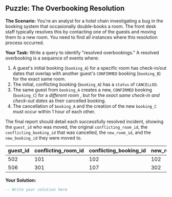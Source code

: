 ## Puzzle: The Overbooking Resolution

**The Scenario:** You're an analyst for a hotel chain investigating a bug in the booking system that occasionally double-books a room. The front desk staff typically resolves this by contacting one of the guests and moving them to a new room. You need to find all instances where this resolution process occurred.

**Your Task:** Write a query to identify "resolved overbookings." A resolved overbooking is a sequence of events where:

1. A guest's initial booking (`booking_A`) for a specific room has check-in/out dates that overlap with another guest's `CONFIRMED` booking (`booking_B`) for the exact same room.
2. The initial, conflicting booking (`booking_A`) has a `status` of `CANCELLED`.
3. The same guest from `booking_A` creates a new, `CONFIRMED` booking (`booking_C`) for a  *different room* , but for the *exact same check-in and check-out dates* as their cancelled booking.
4. The cancellation of `booking_A` and the creation of the new `booking_C` must occur within 1 hour of each other.

The final report should detail each successfully resolved incident, showing the `guest_id` who was moved, the original `conflicting_room_id`, the `conflicting_booking_id` that was cancelled, the `new_room_id`, and the `new_booking_id` they were moved to.

| **guest_id** | **conflicting_room_id** | **conflicting_booking_id** | **new_room_id** | **new_booking_id** |
| ------------------ | ----------------------------- | -------------------------------- | --------------------- | ------------------------ |
| 502                | 101                           | 102                              | 102                   | 103                      |
| 506                | 301                           | 107                              | 302                   | 108                      |

**Your Solution:**

```sql
-- Write your solution here
```
